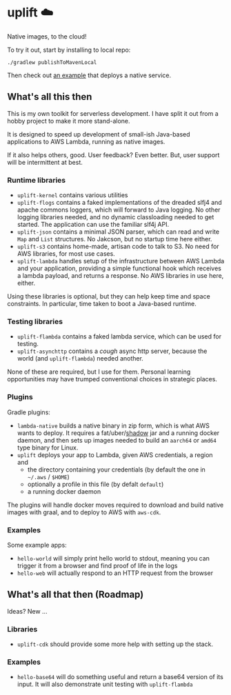 # uplift ☁️

Native images, to the cloud!

To try it out, start by installing to local repo:

`./gradlew publishToMavenLocal`

Then check out [an example](./examples/hello-web) that deploys a native service.

## What's all this then

This is my own toolkit for serverless development. I have split it out from a hobby project to make it more stand-alone.

It is designed to speed up development of small-ish Java-based applications to AWS Lambda, running as native images.

If it also helps others, good. User feedback? Even better. But, user support will be intermittent at best.

### Runtime libraries

* `uplift-kernel` contains various utilities
* `uplift-flogs` contains a faked implementations of the dreaded slfj4 and apache commons loggers, which will forward to Java logging. No other logging
  libraries needed,
  and no dynamic classloading needed to get started. The application can use the familiar slf4j API.
* `uplift-json` contains a minimal JSON parser, which can read and write `Map` and `List` structures. No Jakcson, but no startup time here either.
* `uplift-s3` contains home-made, artisan code to talk to S3. No need for AWS libraries, for most use cases.
* `uplift-lambda` handles setup of the infrastructure between AWS Lambda and your application, providing a simple functional hook which receives a lambda
  payload, and returns a response. No AWS libraries in use here, either.

Using these libraries is optional, but they can help keep time and space
constraints. In particular, time taken to boot a Java-based runtime.

### Testing libraries

* `uplift-flambda` contains a faked lambda service, which can be used for testing.
* `uplift-asynchttp` contains a *cough* async http server, because the world (and `uplift-flambda`) needed another.

None of these are required, but I use for them. Personal learning opportunities may have trumped conventional choices in strategic places.

### Plugins

Gradle plugins:

* `lambda-native` builds a native binary in zip form, which is what AWS wants to deploy. It requires a
  fat/uber/[shadow](https://github.com/johnrengelman/shadow) jar and a running docker daemon, and then sets up images needed to build an `aarch64` or `amd64`
  type binary for Linux.
* `uplift` deploys your app to Lambda, given AWS credentials, a region and
    * the directory containing your credentials (by default the one in `~/.aws` / `$HOME`)
    * optionally a profile in this file (by defalt `default`)
    * a running docker daemon

The plugins will handle docker moves required to download and build native images with graal, and to deploy to AWS with `aws-cdk`.

### Examples

Some example apps:

* `hello-world` will simply print hello world to stdout, meaning you can trigger it from a browser and find proof of life in the logs
* `hello-web` will actually respond to an HTTP request from the browser

## What's all that then (Roadmap)

Ideas? New ...

### Libraries

* `uplift-cdk` should provide some more help with setting up the stack.

### Examples

* `hello-base64` will do something useful and return a base64 version of its input. It will also demonstrate unit testing with `uplift-flambda`
